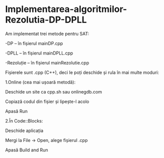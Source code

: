 # Implementarea-algoritmilor-Rezolutia-DP-DPLL

Am implementat trei metode pentru SAT:

-DP – în fișierul mainDP.cpp

-DPLL – în fișierul mainDPLL.cpp

-Rezoluție – în fișierul mainRezolutie.cpp

Fișierele sunt .cpp (C++), deci le poți deschide și rula în mai multe moduri:

1.Online (cea mai ușoară metodă):
  
  Deschide un site ca cpp.sh sau onlinegdb.com
  
  Copiază codul din fișier și lipește-l acolo
  
  Apasă Run
  
2.În Code::Blocks:

  Deschide aplicația
  
  Mergi la File → Open, alege fișierul .cpp
  
  Apasă Build and Run
